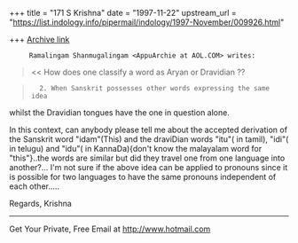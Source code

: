 +++
title = "171 S Krishna"
date = "1997-11-22"
upstream_url = "https://list.indology.info/pipermail/indology/1997-November/009926.html"

+++
[Archive link](https://list.indology.info/pipermail/indology/1997-November/009926.html)

         Ramalingam Shanmugalingam <AppuArchie at AOL.COM> writes:

><< How does one classify a word as Aryan or Dravidian ??

>       2. When Sanskrit possesses other words expressing the same idea
whilst the Dravidian tongues have the one in question alone.

 In this context, can anybody please tell me about the accepted
derivation of the Sanskrit word "idam"(This) and the draviDian words
"itu"( in tamil), "idi"( in telugu) and "idu"( in KannaDa){don't know
the malayalam word for "this"}..the words are similar but did they
travel one from one language into another?... I'm not sure if the above
idea can be applied to pronouns since it is possible for two languages
to have the same pronouns independent of each other.....


Regards,
Krishna

______________________________________________________
Get Your Private, Free Email at http://www.hotmail.com



